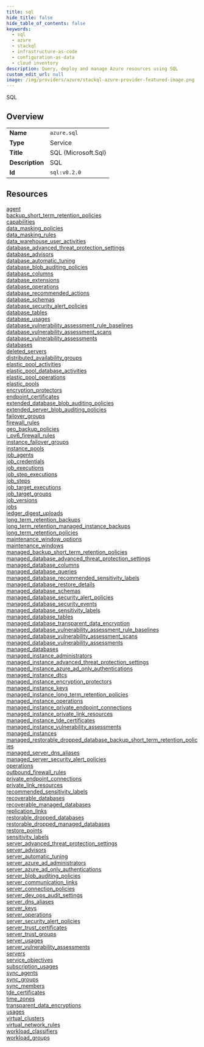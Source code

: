 ```yaml
---
title: sql
hide_title: false
hide_table_of_contents: false
keywords:
  - sql
  - azure
  - stackql
  - infrastructure-as-code
  - configuration-as-data
  - cloud inventory
description: Query, deploy and manage Azure resources using SQL
custom_edit_url: null
image: /img/providers/azure/stackql-azure-provider-featured-image.png
---
```

SQL  
    

## Overview
<table><tbody>
<tr><td><b>Name</b></td><td><code>azure.sql</code></td></tr>
<tr><td><b>Type</b></td><td>Service</td></tr>
<tr><td><b>Title</b></td><td>SQL (Microsoft.Sql)</td></tr>
<tr><td><b>Description</b></td><td>SQL</td></tr>
<tr><td><b>Id</b></td><td><code>sql:v0.2.0</code></td></tr>
</tbody></table>

## Resources
<div class="row">
<div class="providerDocColumn">
<a href="/providers/azure/sql/agent/">agent</a><br />
<a href="/providers/azure/sql/backup_short_term_retention_policies/">backup_short_term_retention_policies</a><br />
<a href="/providers/azure/sql/capabilities/">capabilities</a><br />
<a href="/providers/azure/sql/data_masking_policies/">data_masking_policies</a><br />
<a href="/providers/azure/sql/data_masking_rules/">data_masking_rules</a><br />
<a href="/providers/azure/sql/data_warehouse_user_activities/">data_warehouse_user_activities</a><br />
<a href="/providers/azure/sql/database_advanced_threat_protection_settings/">database_advanced_threat_protection_settings</a><br />
<a href="/providers/azure/sql/database_advisors/">database_advisors</a><br />
<a href="/providers/azure/sql/database_automatic_tuning/">database_automatic_tuning</a><br />
<a href="/providers/azure/sql/database_blob_auditing_policies/">database_blob_auditing_policies</a><br />
<a href="/providers/azure/sql/database_columns/">database_columns</a><br />
<a href="/providers/azure/sql/database_extensions/">database_extensions</a><br />
<a href="/providers/azure/sql/database_operations/">database_operations</a><br />
<a href="/providers/azure/sql/database_recommended_actions/">database_recommended_actions</a><br />
<a href="/providers/azure/sql/database_schemas/">database_schemas</a><br />
<a href="/providers/azure/sql/database_security_alert_policies/">database_security_alert_policies</a><br />
<a href="/providers/azure/sql/database_tables/">database_tables</a><br />
<a href="/providers/azure/sql/database_usages/">database_usages</a><br />
<a href="/providers/azure/sql/database_vulnerability_assessment_rule_baselines/">database_vulnerability_assessment_rule_baselines</a><br />
<a href="/providers/azure/sql/database_vulnerability_assessment_scans/">database_vulnerability_assessment_scans</a><br />
<a href="/providers/azure/sql/database_vulnerability_assessments/">database_vulnerability_assessments</a><br />
<a href="/providers/azure/sql/databases/">databases</a><br />
<a href="/providers/azure/sql/deleted_servers/">deleted_servers</a><br />
<a href="/providers/azure/sql/distributed_availability_groups/">distributed_availability_groups</a><br />
<a href="/providers/azure/sql/elastic_pool_activities/">elastic_pool_activities</a><br />
<a href="/providers/azure/sql/elastic_pool_database_activities/">elastic_pool_database_activities</a><br />
<a href="/providers/azure/sql/elastic_pool_operations/">elastic_pool_operations</a><br />
<a href="/providers/azure/sql/elastic_pools/">elastic_pools</a><br />
<a href="/providers/azure/sql/encryption_protectors/">encryption_protectors</a><br />
<a href="/providers/azure/sql/endpoint_certificates/">endpoint_certificates</a><br />
<a href="/providers/azure/sql/extended_database_blob_auditing_policies/">extended_database_blob_auditing_policies</a><br />
<a href="/providers/azure/sql/extended_server_blob_auditing_policies/">extended_server_blob_auditing_policies</a><br />
<a href="/providers/azure/sql/failover_groups/">failover_groups</a><br />
<a href="/providers/azure/sql/firewall_rules/">firewall_rules</a><br />
<a href="/providers/azure/sql/geo_backup_policies/">geo_backup_policies</a><br />
<a href="/providers/azure/sql/i_pv6_firewall_rules/">i_pv6_firewall_rules</a><br />
<a href="/providers/azure/sql/instance_failover_groups/">instance_failover_groups</a><br />
<a href="/providers/azure/sql/instance_pools/">instance_pools</a><br />
<a href="/providers/azure/sql/job_agents/">job_agents</a><br />
<a href="/providers/azure/sql/job_credentials/">job_credentials</a><br />
<a href="/providers/azure/sql/job_executions/">job_executions</a><br />
<a href="/providers/azure/sql/job_step_executions/">job_step_executions</a><br />
<a href="/providers/azure/sql/job_steps/">job_steps</a><br />
<a href="/providers/azure/sql/job_target_executions/">job_target_executions</a><br />
<a href="/providers/azure/sql/job_target_groups/">job_target_groups</a><br />
<a href="/providers/azure/sql/job_versions/">job_versions</a><br />
<a href="/providers/azure/sql/jobs/">jobs</a><br />
<a href="/providers/azure/sql/ledger_digest_uploads/">ledger_digest_uploads</a><br />
<a href="/providers/azure/sql/long_term_retention_backups/">long_term_retention_backups</a><br />
<a href="/providers/azure/sql/long_term_retention_managed_instance_backups/">long_term_retention_managed_instance_backups</a><br />
<a href="/providers/azure/sql/long_term_retention_policies/">long_term_retention_policies</a><br />
<a href="/providers/azure/sql/maintenance_window_options/">maintenance_window_options</a><br />
<a href="/providers/azure/sql/maintenance_windows/">maintenance_windows</a><br />
<a href="/providers/azure/sql/managed_backup_short_term_retention_policies/">managed_backup_short_term_retention_policies</a><br />
<a href="/providers/azure/sql/managed_database_advanced_threat_protection_settings/">managed_database_advanced_threat_protection_settings</a><br />
<a href="/providers/azure/sql/managed_database_columns/">managed_database_columns</a><br />
<a href="/providers/azure/sql/managed_database_queries/">managed_database_queries</a><br />
<a href="/providers/azure/sql/managed_database_recommended_sensitivity_labels/">managed_database_recommended_sensitivity_labels</a><br />
<a href="/providers/azure/sql/managed_database_restore_details/">managed_database_restore_details</a><br />
<a href="/providers/azure/sql/managed_database_schemas/">managed_database_schemas</a><br />
<a href="/providers/azure/sql/managed_database_security_alert_policies/">managed_database_security_alert_policies</a><br />
<a href="/providers/azure/sql/managed_database_security_events/">managed_database_security_events</a><br />
<a href="/providers/azure/sql/managed_database_sensitivity_labels/">managed_database_sensitivity_labels</a><br />
<a href="/providers/azure/sql/managed_database_tables/">managed_database_tables</a><br />
</div>
<div class="providerDocColumn">
<a href="/providers/azure/sql/managed_database_transparent_data_encryption/">managed_database_transparent_data_encryption</a><br />
<a href="/providers/azure/sql/managed_database_vulnerability_assessment_rule_baselines/">managed_database_vulnerability_assessment_rule_baselines</a><br />
<a href="/providers/azure/sql/managed_database_vulnerability_assessment_scans/">managed_database_vulnerability_assessment_scans</a><br />
<a href="/providers/azure/sql/managed_database_vulnerability_assessments/">managed_database_vulnerability_assessments</a><br />
<a href="/providers/azure/sql/managed_databases/">managed_databases</a><br />
<a href="/providers/azure/sql/managed_instance_administrators/">managed_instance_administrators</a><br />
<a href="/providers/azure/sql/managed_instance_advanced_threat_protection_settings/">managed_instance_advanced_threat_protection_settings</a><br />
<a href="/providers/azure/sql/managed_instance_azure_ad_only_authentications/">managed_instance_azure_ad_only_authentications</a><br />
<a href="/providers/azure/sql/managed_instance_dtcs/">managed_instance_dtcs</a><br />
<a href="/providers/azure/sql/managed_instance_encryption_protectors/">managed_instance_encryption_protectors</a><br />
<a href="/providers/azure/sql/managed_instance_keys/">managed_instance_keys</a><br />
<a href="/providers/azure/sql/managed_instance_long_term_retention_policies/">managed_instance_long_term_retention_policies</a><br />
<a href="/providers/azure/sql/managed_instance_operations/">managed_instance_operations</a><br />
<a href="/providers/azure/sql/managed_instance_private_endpoint_connections/">managed_instance_private_endpoint_connections</a><br />
<a href="/providers/azure/sql/managed_instance_private_link_resources/">managed_instance_private_link_resources</a><br />
<a href="/providers/azure/sql/managed_instance_tde_certificates/">managed_instance_tde_certificates</a><br />
<a href="/providers/azure/sql/managed_instance_vulnerability_assessments/">managed_instance_vulnerability_assessments</a><br />
<a href="/providers/azure/sql/managed_instances/">managed_instances</a><br />
<a href="/providers/azure/sql/managed_restorable_dropped_database_backup_short_term_retention_policies/">managed_restorable_dropped_database_backup_short_term_retention_policies</a><br />
<a href="/providers/azure/sql/managed_server_dns_aliases/">managed_server_dns_aliases</a><br />
<a href="/providers/azure/sql/managed_server_security_alert_policies/">managed_server_security_alert_policies</a><br />
<a href="/providers/azure/sql/operations/">operations</a><br />
<a href="/providers/azure/sql/outbound_firewall_rules/">outbound_firewall_rules</a><br />
<a href="/providers/azure/sql/private_endpoint_connections/">private_endpoint_connections</a><br />
<a href="/providers/azure/sql/private_link_resources/">private_link_resources</a><br />
<a href="/providers/azure/sql/recommended_sensitivity_labels/">recommended_sensitivity_labels</a><br />
<a href="/providers/azure/sql/recoverable_databases/">recoverable_databases</a><br />
<a href="/providers/azure/sql/recoverable_managed_databases/">recoverable_managed_databases</a><br />
<a href="/providers/azure/sql/replication_links/">replication_links</a><br />
<a href="/providers/azure/sql/restorable_dropped_databases/">restorable_dropped_databases</a><br />
<a href="/providers/azure/sql/restorable_dropped_managed_databases/">restorable_dropped_managed_databases</a><br />
<a href="/providers/azure/sql/restore_points/">restore_points</a><br />
<a href="/providers/azure/sql/sensitivity_labels/">sensitivity_labels</a><br />
<a href="/providers/azure/sql/server_advanced_threat_protection_settings/">server_advanced_threat_protection_settings</a><br />
<a href="/providers/azure/sql/server_advisors/">server_advisors</a><br />
<a href="/providers/azure/sql/server_automatic_tuning/">server_automatic_tuning</a><br />
<a href="/providers/azure/sql/server_azure_ad_administrators/">server_azure_ad_administrators</a><br />
<a href="/providers/azure/sql/server_azure_ad_only_authentications/">server_azure_ad_only_authentications</a><br />
<a href="/providers/azure/sql/server_blob_auditing_policies/">server_blob_auditing_policies</a><br />
<a href="/providers/azure/sql/server_communication_links/">server_communication_links</a><br />
<a href="/providers/azure/sql/server_connection_policies/">server_connection_policies</a><br />
<a href="/providers/azure/sql/server_dev_ops_audit_settings/">server_dev_ops_audit_settings</a><br />
<a href="/providers/azure/sql/server_dns_aliases/">server_dns_aliases</a><br />
<a href="/providers/azure/sql/server_keys/">server_keys</a><br />
<a href="/providers/azure/sql/server_operations/">server_operations</a><br />
<a href="/providers/azure/sql/server_security_alert_policies/">server_security_alert_policies</a><br />
<a href="/providers/azure/sql/server_trust_certificates/">server_trust_certificates</a><br />
<a href="/providers/azure/sql/server_trust_groups/">server_trust_groups</a><br />
<a href="/providers/azure/sql/server_usages/">server_usages</a><br />
<a href="/providers/azure/sql/server_vulnerability_assessments/">server_vulnerability_assessments</a><br />
<a href="/providers/azure/sql/servers/">servers</a><br />
<a href="/providers/azure/sql/service_objectives/">service_objectives</a><br />
<a href="/providers/azure/sql/subscription_usages/">subscription_usages</a><br />
<a href="/providers/azure/sql/sync_agents/">sync_agents</a><br />
<a href="/providers/azure/sql/sync_groups/">sync_groups</a><br />
<a href="/providers/azure/sql/sync_members/">sync_members</a><br />
<a href="/providers/azure/sql/tde_certificates/">tde_certificates</a><br />
<a href="/providers/azure/sql/time_zones/">time_zones</a><br />
<a href="/providers/azure/sql/transparent_data_encryptions/">transparent_data_encryptions</a><br />
<a href="/providers/azure/sql/usages/">usages</a><br />
<a href="/providers/azure/sql/virtual_clusters/">virtual_clusters</a><br />
<a href="/providers/azure/sql/virtual_network_rules/">virtual_network_rules</a><br />
<a href="/providers/azure/sql/workload_classifiers/">workload_classifiers</a><br />
<a href="/providers/azure/sql/workload_groups/">workload_groups</a><br />
</div>
</div>
